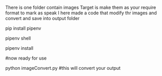 There is one folder contain images
Target is make them as your require format to mark as speak
I here made a code that modify thr images and convert and save into output folder


pip install pipenv

pipenv shell

pipenv install

#now ready for use

python imageConvert.py  #this will convert your output 